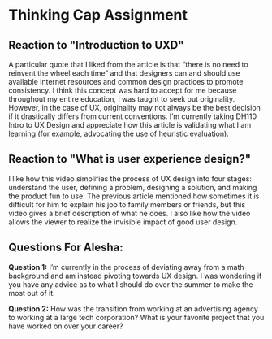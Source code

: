 # Thinking Cap Assignment 

## Reaction to "Introduction to UXD"

A particular quote that I liked from the article is that “there is no need to reinvent the wheel each time” and that designers can and should use available internet resources and common design practices to promote consistency. I think this concept was hard to accept for me because throughout my entire education, I was taught to seek out originality. However, in the case of UX, originality may not always be the best decision if it drastically differs from current conventions. I’m currently taking DH110 Intro to UX Design and appreciate how this article is validating what I am learning (for example, advocating the use of heuristic evaluation).

## Reaction to "What is user experience design?"

I like how this video simplifies the process of UX design into four stages: understand the user, defining a problem, designing a solution, and making the product fun to use. The previous article mentioned how sometimes it is difficult for him to explain his job to family members or friends, but this video gives a brief description of what he does. I also like how the video allows the viewer to realize the invisible impact of good user design.

## Questions For Alesha: 

**Question 1:** I’m currently in the process of deviating away from a math background and am instead pivoting towards UX design. I was wondering if you have any advice as to what I should do over the summer to make the most out of it.

**Question 2:** How was the transition from working at an advertising agency to working at a large tech corporation? What is your favorite project that you have worked on over your career? 
